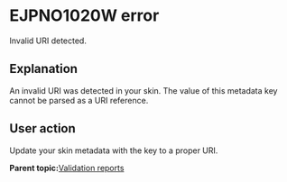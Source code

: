 # EJPNO1020W error

Invalid URI detected.

## Explanation

An invalid URI was detected in your skin. The value of this metadata key cannot be parsed as a URI reference.

## User action

Update your skin metadata with the key to a proper URI.

**Parent topic:**[Validation reports](../dev-theme/themopt_an_val_reports.md)

